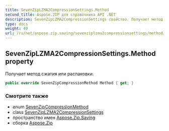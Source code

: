 ```yaml
---
title: SevenZipLZMA2CompressionSettings.Method
second_title: Aspose.ZIP для справочника API .NET
description: SevenZipLZMA2CompressionSettings свойство. Получает метод сжатия или распаковки.
type: docs
weight: 40
url: /ru/net/aspose.zip.saving/sevenziplzma2compressionsettings/method/
---
```

## SevenZipLZMA2CompressionSettings.Method property

Получает метод сжатия или распаковки.

```csharp
public override SevenZipCompressionMethod Method { get; }
```

### Смотрите также

* enum [SevenZipCompressionMethod](../../sevenzipcompressionmethod/)
* class [SevenZipLZMA2CompressionSettings](../)
* пространство имен [Aspose.Zip.Saving](../../sevenziplzma2compressionsettings/)
* сборка [Aspose.Zip](../../../)


